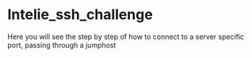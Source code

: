 # Intelie_ssh_challenge
Here you will see the step by step of how to connect to a server specific port, passing through a jumphost
